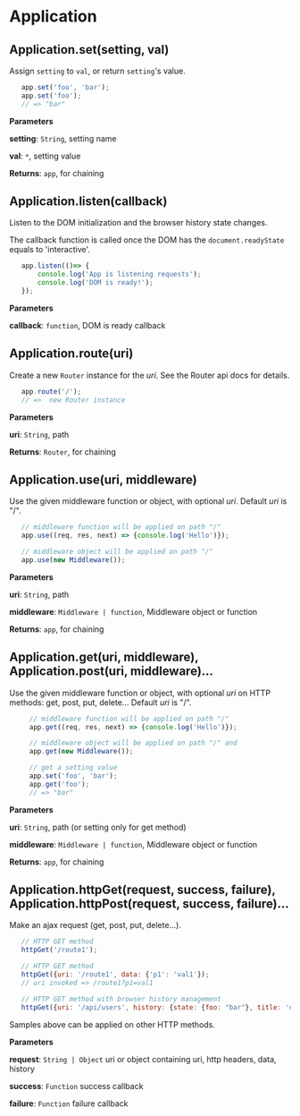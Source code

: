 # Application


## Application.set(setting, val)

Assign `setting` to `val`, or return `setting`'s value.

```js
   app.set('foo', 'bar');
   app.set('foo');
   // => "bar"
```

**Parameters**

  **setting**: `String`, setting name

  **val**: `*`, setting value

**Returns**: `app`, for chaining


## Application.listen(callback)

Listen to the DOM initialization and the browser history state changes.

The callback function is called once the DOM has
the `document.readyState` equals to 'interactive'.

```js
   app.listen(()=> {
       console.log('App is listening requests');
       console.log('DOM is ready!');
   });
```

**Parameters**

  **callback**: `function`, DOM is ready callback


## Application.route(uri)

Create a new `Router` instance for the _uri_.
See the Router api docs for details.

```js
   app.route('/');
   // =>  new Router instance
```

**Parameters**

  **uri**: `String`, path

**Returns**: `Router`, for chaining


## Application.use(uri, middleware)

Use the given middleware function or object, with optional _uri_.
Default _uri_ is "/".

```js
   // middleware function will be applied on path "/"
   app.use((req, res, next) => {console.log('Hello')});

   // middleware object will be applied on path "/"
   app.use(new Middleware());
```

**Parameters**

   **uri**: `String`, path

   **middleware**: `Middleware | function`, Middleware object or function

**Returns**: `app`, for chaining


## Application.get(uri, middleware), Application.post(uri, middleware)...

Use the given middleware function or object, with optional _uri_ on
HTTP methods: get, post, put, delete...
Default _uri_ is "/".

```js
     // middleware function will be applied on path "/"
     app.get((req, res, next) => {console.log('Hello')});

     // middleware object will be applied on path "/" and
     app.get(new Middleware());

     // get a setting value
     app.set('foo', 'bar');
     app.get('foo');
     // => "bar"
```

**Parameters**

  **uri**: `String`, path (or setting only for get method)

  **middleware**: `Middleware | function`, Middleware object or function

**Returns**: `app`, for chaining


## Application.httpGet(request, success, failure), Application.httpPost(request, success, failure)...

Make an ajax request (get, post, put, delete...).

```js
   // HTTP GET method
   httpGet('/route1');

   // HTTP GET method
   httpGet({uri: '/route1', data: {'p1': 'val1'});
   // uri invoked => /route1?p1=val1

   // HTTP GET method with browser history management
   httpGet({uri: '/api/users', history: {state: {foo: "bar"}, title: 'users page', uri: '/view/users'});
```

Samples above can be applied on other HTTP methods.

**Parameters**

  **request**: `String | Object` uri or object containing uri, http headers, data, history

  **success**: `Function` success callback

  **failure**: `Function` failure callback
